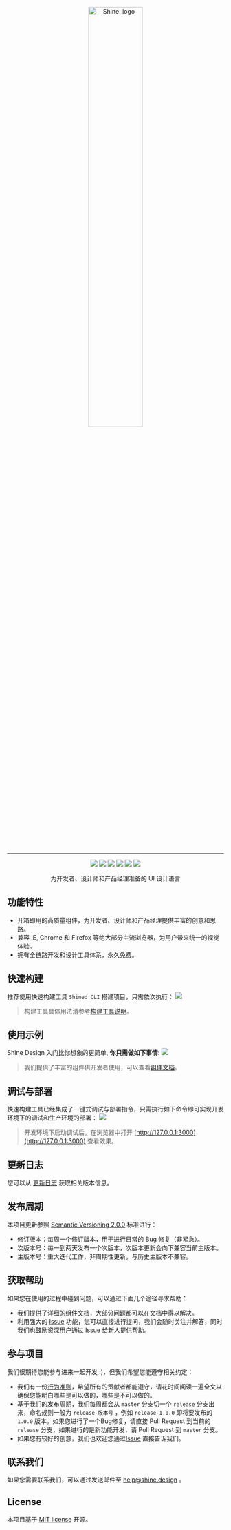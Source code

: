 <p align="center">
  <a href="javascript:;" rel="noopener" target="_blank"><img width="50%" src="https://cdn.shine.design/logo/logo_blue.png" alt="Shine. logo"></a></p>
</p>

------

<div align="center">

![](https://img.shields.io/badge/node-%3E%3D9.0.0-brightgreen.svg) ![](https://img.shields.io/badge/npm-%3E%3D6.1.0-brightgreen.svg) ![](https://img.shields.io/appveyor/ci/gruntjs/grunt.svg)  ![](https://img.shields.io/badge/stable-v1.0.3-blue.svg) ![](https://img.shields.io/badge/alpha-v1.0.4-blue.svg) ![](https://img.shields.io/npm/l/express.svg)

</div>
<div align="center">

为开发者、设计师和产品经理准备的 UI 设计语言


</div>

## 功能特性
* 开箱即用的高质量组件，为开发者、设计师和产品经理提供丰富的创意和思路。
* 兼容 IE, Chrome 和 Firefox 等绝大部分主流浏览器，为用户带来统一的视觉体验。
* 拥有全链路开发和设计工具体系，永久免费。

## 快速构建

推荐使用快速构建工具  `Shined CLI`  搭建项目，只需依次执行：
 ![](https://cdn.shine.design/demo/tools.png)
> 构建工具具体用法清参考[构建工具说明](https://shine.design/cli)。

## 使用示例

Shine Design 入门比你想象的更简单, **你只需做如下事情**:
![](https://cdn.shine.design/demo/code.png)

>  我们提供了丰富的组件供开发者使用，可以查看[组件文档](https://shine.design/tutorial)。

## 调试与部署

快速构建工具已经集成了一键式调试与部署指令，只需执行如下命令即可实现开发环境下的调试和生产环境的部署：
![](https://cdn.shine.design/demo/command.png)

>  开发环境下启动调试后，在浏览器中打开 [http://127.0.0.1:3000](http://127.0.0.1:3000) 查看效果。

## 更新日志
您可以从 [更新日志](https://github.com/shine-design/shine-design/releases) 获取相关版本信息。 

## 发布周期
本项目更新参照 [Semantic Versioning 2.0.0](https://semver.org/) 标准进行：
- 修订版本：每周一个修订版本，用于进行日常的 Bug 修复（非紧急）。
- 次版本号：每一到两天发布一个次版本，次版本更新会向下兼容当前主版本。
- 主版本号：重大迭代工作，非周期性更新，与历史主版本不兼容。

## 获取帮助
如果您在使用的过程中碰到问题，可以通过下面几个途径寻求帮助：
* 我们提供了详细的[组件文档](https://shine.design/guide)，大部分问题都可以在文档中得以解决。
* 利用强大的 [Issue](https://github.com/qulongjun/Shine-Design/issues) 功能，您可以直接进行提问，我们会随时关注并解答，同时我们也鼓励资深用户通过 Issue 给新人提供帮助。

## 参与项目
我们很期待您能参与进来一起开发 :)，但我们希望您能遵守相关约定：
* 我们有一份[行为准则](./CODE_OF_CONDUCT.md)，希望所有的贡献者都能遵守，请花时间阅读一遍全文以确保您能明白哪些是可以做的，哪些是不可以做的。
* 基于我们的发布周期，我们每周都会从 `master` 分支切一个 `release` 分支出来，命名规则一般为 `release-版本号` ，例如 `release-1.0.0` 即将要发布的 `1.0.0` 版本。如果您进行了一个Bug修复，请直接 Pull Request 到当前的 `release` 分支，如果进行的是新功能开发，请 Pull Request 到 `master` 分支。
* 如果您有较好的创意，我们也欢迎您通过[Issue](https://github.com/qulongjun/Shine-Design/issues) 直接告诉我们。

## 联系我们
如果您需要联系我们，可以通过发送邮件至 [help@shine.design](mailto:help@shine.design) 。

## License
本项目基于 [MIT license](./LICENSE) 开源。
